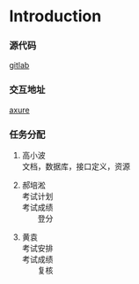 # Introduction
### 源代码
[gitlab](git@gitlab.hanboard.com.cn:platform/edu-cloud-school.git)
### 交互地址
[axure](http://axure.hanboard.com.cn:8081/school/exam-work/index.html#g=1&p=考试计划)

### 任务分配
1. 高小波  
文档，数据库，接口定义，资源
2. 郝培淞  
考试计划  
考试成绩  
　　登分

3. 黄袁  
考试安排  
考试成绩  
　　复核  